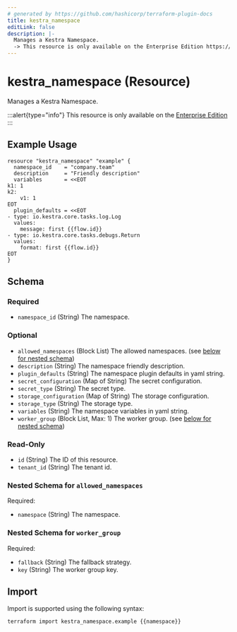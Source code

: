 ```yaml
---
# generated by https://github.com/hashicorp/terraform-plugin-docs
title: kestra_namespace
editLink: false
description: |-
  Manages a Kestra Namespace.
  -> This resource is only available on the Enterprise Edition https://kestra.io/enterprise
---
```


# kestra_namespace (Resource)

Manages a Kestra Namespace.

:::alert{type="info"}
This resource is only available on the [Enterprise Edition](https://kestra.io/enterprise)
:::

## Example Usage

```hcl
resource "kestra_namespace" "example" {
  namespace_id    = "company.team"
  description     = "Friendly description"
  variables       = <<EOT
k1: 1
k2:
    v1: 1
EOT
  plugin_defaults = <<EOT
- type: io.kestra.core.tasks.log.Log
  values:
    message: first {{flow.id}}
- type: io.kestra.core.tasks.debugs.Return
  values:
    format: first {{flow.id}}
EOT
}
```

<!-- schema generated by tfplugindocs -->
## Schema

### Required

- `namespace_id` (String) The namespace.

### Optional

- `allowed_namespaces` (Block List) The allowed namespaces. (see [below for nested schema](#nestedblock--allowed_namespaces))
- `description` (String) The namespace friendly description.
- `plugin_defaults` (String) The namespace plugin defaults in yaml string.
- `secret_configuration` (Map of String) The secret configuration.
- `secret_type` (String) The secret type.
- `storage_configuration` (Map of String) The storage configuration.
- `storage_type` (String) The storage type.
- `variables` (String) The namespace variables in yaml string.
- `worker_group` (Block List, Max: 1) The worker group. (see [below for nested schema](#nestedblock--worker_group))

### Read-Only

- `id` (String) The ID of this resource.
- `tenant_id` (String) The tenant id.

<a id="nestedblock--allowed_namespaces"></a>
### Nested Schema for `allowed_namespaces`

Required:

- `namespace` (String) The namespace.


<a id="nestedblock--worker_group"></a>
### Nested Schema for `worker_group`

Required:

- `fallback` (String) The fallback strategy.
- `key` (String) The worker group key.

## Import

Import is supported using the following syntax:

```shell
terraform import kestra_namespace.example {{namespace}}
```
